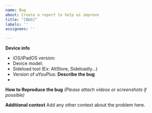 ```yaml
---
name: Bug
about: Create a report to help us improve
title: "[BUG]"
labels: ''
assignees: ''

---
```


**Device info**
- iOS/iPadOS version: 
- Device model:
- Sideload tool (Ex: AltStore, Sideloadly...)
- Version of uYouPlus: 
**Describe the bug**
- 

**How to Reproduce the bug**
_(Please attach videos or screenshots if possible)_


**Additional context**
Add any other context about the problem here.
